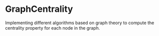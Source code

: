 # GraphCentrality
Implementing different algorithms based on graph theory to compute the centrality property for each node in the graph. 
